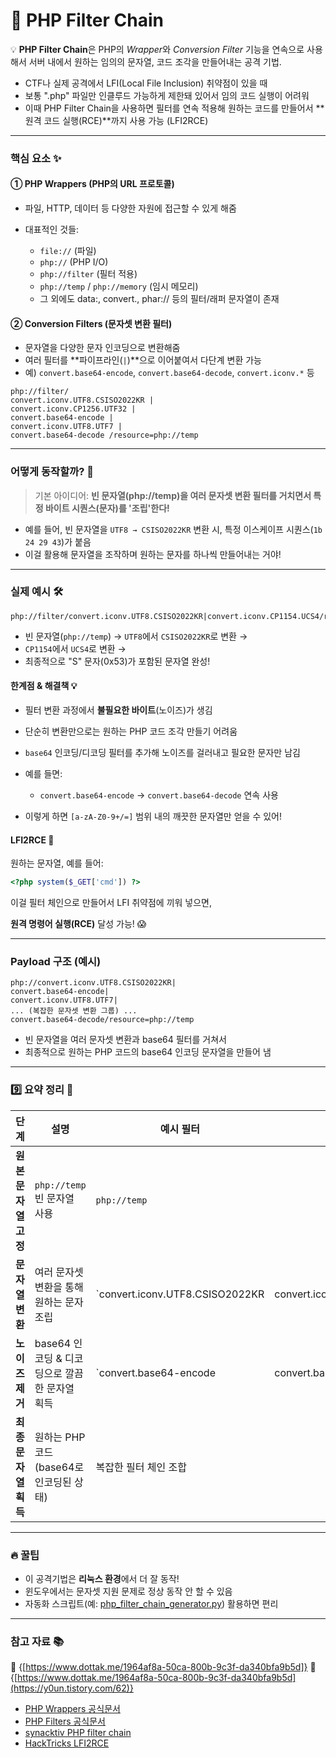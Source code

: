 # 🚀 PHP Filter Chain 

💡 **PHP Filter Chain**은 PHP의 *Wrapper*와 *Conversion Filter* 기능을 연속으로 사용해서
서버 내에서 원하는 임의의 문자열, 코드 조각을 만들어내는 공격 기법.

* CTF나 실제 공격에서 LFI(Local File Inclusion) 취약점이 있을 때
* 보통 ".php" 파일만 인클루드 가능하게 제한돼 있어서 임의 코드 실행이 어려워
* 이때 PHP Filter Chain을 사용하면 필터를 연속 적용해 원하는 코드를 만들어서 **원격 코드 실행(RCE)**까지 사용 가능 (LFI2RCE)

---

### 핵심 요소 ✨

#### ① PHP Wrappers (PHP의 URL 프로토콜)

* 파일, HTTP, 데이터 등 다양한 자원에 접근할 수 있게 해줌
* 대표적인 것들:

  * `file://` (파일)
  * `php://` (PHP I/O)
  * `php://filter` (필터 적용)
  * `php://temp` / `php://memory` (임시 메모리)
  * 그 외에도 data:, convert., phar:// 등의 필터/래퍼 문자열이 존재

#### ② Conversion Filters (문자셋 변환 필터)

* 문자열을 다양한 문자 인코딩으로 변환해줌
* 여러 필터를 **파이프라인(`|`)**으로 이어붙여서 다단계 변환 가능
* 예) `convert.base64-encode`, `convert.base64-decode`, `convert.iconv.*` 등

```text
php://filter/
convert.iconv.UTF8.CSISO2022KR |
convert.iconv.CP1256.UTF32 |
convert.base64-encode |
convert.iconv.UTF8.UTF7 |
convert.base64-decode /resource=php://temp
```
---

### 어떻게 동작할까? 🔄

> 기본 아이디어:
> **빈 문자열(php://temp)을 여러 문자셋 변환 필터를 거치면서 특정 바이트 시퀀스(문자)를 '조립'한다!**

* 예를 들어, 빈 문자열을 `UTF8 → CSISO2022KR` 변환 시, 특정 이스케이프 시퀀스(`1b 24 29 43`)가 붙음
* 이걸 활용해 문자열을 조작하며 원하는 문자를 하나씩 만들어내는 거야!

---

### 실제 예시 🛠️

```text
php://filter/convert.iconv.UTF8.CSISO2022KR|convert.iconv.CP1154.UCS4/resource=php://temp
```

* 빈 문자열(`php://temp`) → `UTF8`에서 `CSISO2022KR`로 변환 →
* `CP1154`에서 `UCS4`로 변환 →
* 최종적으로 "S" 문자(0x53)가 포함된 문자열 완성!


#### 한계점 & 해결책 💡

* 필터 변환 과정에서 **불필요한 바이트**(노이즈)가 생김
* 단순히 변환만으로는 원하는 PHP 코드 조각 만들기 어려움


* `base64` 인코딩/디코딩 필터를 추가해 노이즈를 걸러내고 필요한 문자만 남김
* 예를 들면:

  * `convert.base64-encode` → `convert.base64-decode` 연속 사용
* 이렇게 하면 `[a-zA-Z0-9+/=]` 범위 내의 깨끗한 문자열만 얻을 수 있어!


#### LFI2RCE 🎯

원하는 문자열, 예를 들어:

```php
<?php system($_GET['cmd']) ?>
```

이걸 필터 체인으로 만들어서 LFI 취약점에 끼워 넣으면,

**원격 명령어 실행(RCE)** 달성 가능! 😱

---

### Payload 구조 (예시)

```text
php://convert.iconv.UTF8.CSISO2022KR|
convert.base64-encode|
convert.iconv.UTF8.UTF7|
... (복잡한 문자셋 변환 그룹) ...
convert.base64-decode/resource=php://temp
```

* 빈 문자열을 여러 문자셋 변환과 base64 필터를 거쳐서
* 최종적으로 원하는 PHP 코드의 base64 인코딩 문자열을 만들어 냄

---

### 9️⃣ 요약 정리 🎉

| 단계            | 설명                            | 예시 필터                           |                            |
| ------------- | ----------------------------- | ------------------------------- | -------------------------- |
| **원본 문자열 고정** | `php://temp` 빈 문자열 사용         | `php://temp`                    |                            |
| **문자열 변환**    | 여러 문자셋 변환을 통해 원하는 문자 조립       | `convert.iconv.UTF8.CSISO2022KR | convert.iconv.CP1154.UCS4` |
| **노이즈 제거**    | base64 인코딩 & 디코딩으로 깔끔한 문자열 획득 | `convert.base64-encode          | convert.base64-decode`     |
| **최종 문자열 획득** | 원하는 PHP 코드(base64로 인코딩된 상태)   | 복잡한 필터 체인 조합                    |                            |

---

### 🔥 꿀팁

* 이 공격기법은 **리눅스 환경**에서 더 잘 동작!
* 윈도우에서는 문자셋 지원 문제로 정상 동작 안 할 수 있음
* 자동화 스크립트(예: [php_filter_chain_generator.py](https://github.com/synacktiv/php_filter_chain_generator)) 활용하면 편리

---

### 참고 자료 📚

🔗 {[https://www.dottak.me/1964af8a-50ca-800b-9c3f-da340bfa9b5d]}
🔗 {[https://www.dottak.me/1964af8a-50ca-800b-9c3f-da340bfa9b5d](https://y0un.tistory.com/62)}

* [PHP Wrappers 공식문서](https://www.php.net/manual/en/wrappers.php)
* [PHP Filters 공식문서](https://www.php.net/manual/en/filters.convert.php)
* [synacktiv PHP filter chain](https://github.com/synacktiv/php_filter_chain_generator)
* [HackTricks LFI2RCE](https://book.hacktricks.xyz/pentesting-web/file-inclusion/lfi2rce-via-php-filters)

